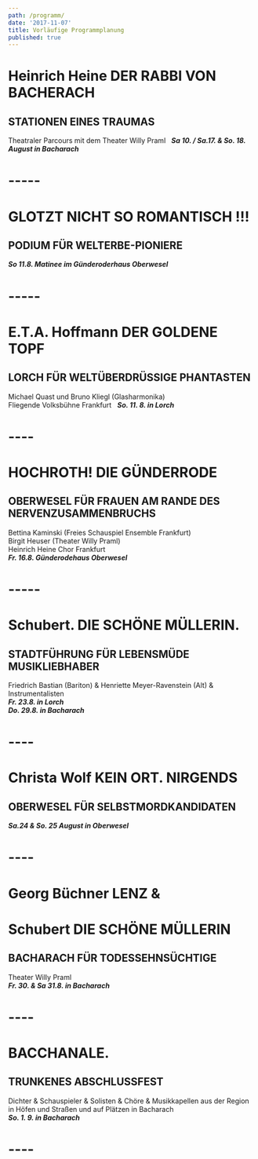 ```yaml
---
path: /programm/
date: '2017-11-07'
title: Vorläufige Programmplanung
published: true
---
```

# Heinrich Heine DER RABBI VON BACHERACH    
## STATIONEN EINES TRAUMAS       
Theatraler Parcours mit dem Theater Willy Praml            
***Sa 10. / Sa.17. & So. 18. August in Bacharach***    

# -----     


# GLOTZT NICHT SO ROMANTISCH !!!    
## PODIUM FÜR WELTERBE-PIONIERE       
***So 11.8.  Matinee im Günderoderhaus Oberwesel***    

# -----     


# E.T.A. Hoffmann DER GOLDENE TOPF
## LORCH FÜR WELTÜBERDRÜSSIGE PHANTASTEN    
Michael Quast und Bruno Kliegl (Glasharmonika)   
Fliegende Volksbühne Frankfurt       
***So. 11. 8. in Lorch***    

# ----    

# HOCHROTH! DIE GÜNDERRODE   
## OBERWESEL FÜR FRAUEN AM RANDE DES NERVENZUSAMMENBRUCHS   
Bettina Kaminski (Freies Schauspiel Ensemble Frankfurt)     
Birgit Heuser (Theater Willy Praml)    
Heinrich Heine Chor Frankfurt       
***Fr. 16.8.  Günderodehaus Oberwesel***    
     
 # -----
 
# Schubert. DIE SCHÖNE MÜLLERIN.   
## STADTFÜHRUNG FÜR LEBENSMÜDE MUSIKLIEBHABER    
Friedrich Bastian (Bariton) & Henriette Meyer-Ravenstein (Alt) & Instrumentalisten        
***Fr. 23.8. in Lorch***     
***Do. 29.8. in Bacharach***   

# ----    


# Christa Wolf KEIN ORT. NIRGENDS   
## OBERWESEL FÜR SELBSTMORDKANDIDATEN                  
***Sa.24 & So. 25 August in Oberwesel***   

# ----   


# Georg Büchner LENZ &    
# Schubert DIE SCHÖNE MÜLLERIN   
## BACHARACH FÜR TODESSEHNSÜCHTIGE      
Theater Willy Praml    
***Fr. 30. & Sa 31.8. in Bacharach***    

# ----   


# BACCHANALE.   
## TRUNKENES ABSCHLUSSFEST    
Dichter & Schauspieler & Solisten & Chöre & Musikkapellen aus der Region   
in Höfen und Straßen und auf Plätzen in Bacharach    
***So. 1. 9. in Bacharach***  
 # ----    
 
